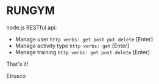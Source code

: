 # RUNGYM

node.js RESTful api:

  * Manage user 
    `http verbs: get post put delete` [Enter]
  * Manage activity type
    `http verbs: get` [Enter]
  * Manage training
    `http verbs: get post delete` [Enter]

That's it!

Etrusco